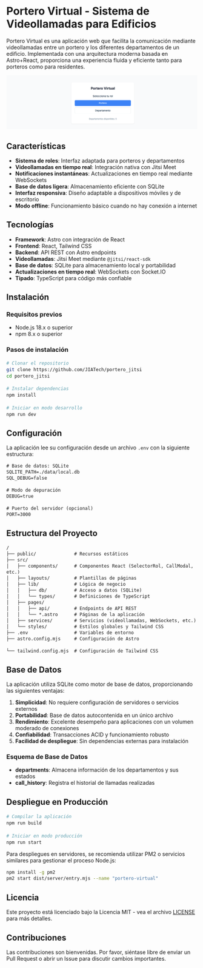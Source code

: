 # Portero Virtual - Sistema de Videollamadas para Edificios

Portero Virtual es una aplicación web que facilita la comunicación mediante videollamadas entre un portero y los diferentes departamentos de un edificio. Implementada con una arquitectura moderna basada en Astro+React, proporciona una experiencia fluida y eficiente tanto para porteros como para residentes.

![Portero Virtual](./public/screenshot.png)

## Características

- **Sistema de roles**: Interfaz adaptada para porteros y departamentos
- **Videollamadas en tiempo real**: Integración nativa con Jitsi Meet
- **Notificaciones instantáneas**: Actualizaciones en tiempo real mediante WebSockets
- **Base de datos ligera**: Almacenamiento eficiente con SQLite
- **Interfaz responsiva**: Diseño adaptable a dispositivos móviles y de escritorio
- **Modo offline**: Funcionamiento básico cuando no hay conexión a internet

## Tecnologías

- **Framework**: Astro con integración de React
- **Frontend**: React, Tailwind CSS
- **Backend**: API REST con Astro endpoints
- **Videollamadas**: Jitsi Meet mediante `@jitsi/react-sdk`
- **Base de datos**: SQLite para almacenamiento local y portabilidad
- **Actualizaciones en tiempo real**: WebSockets con Socket.IO
- **Tipado**: TypeScript para código más confiable

## Instalación

### Requisitos previos

- Node.js 18.x o superior
- npm 8.x o superior

### Pasos de instalación

```bash
# Clonar el repositorio
git clone https://github.com/JIATech/portero_jitsi
cd portero_jitsi

# Instalar dependencias
npm install

# Iniciar en modo desarrollo
npm run dev
```

## Configuración

La aplicación lee su configuración desde un archivo `.env` con la siguiente estructura:

```env
# Base de datos: SQLite
SQLITE_PATH=./data/local.db
SQL_DEBUG=false

# Modo de depuración
DEBUG=true

# Puerto del servidor (opcional)
PORT=3000
```

## Estructura del Proyecto

```
/
├── public/              # Recursos estáticos
├── src/
│   ├── components/      # Componentes React (SelectorRol, CallModal, etc.)
│   ├── layouts/         # Plantillas de páginas
│   ├── lib/             # Lógica de negocio
│   │   ├── db/          # Acceso a datos (SQLite)
│   │   └── types/       # Definiciones de TypeScript
│   ├── pages/
│   │   ├── api/         # Endpoints de API REST
│   │   └── *.astro      # Páginas de la aplicación
│   ├── services/        # Servicios (videollamadas, WebSockets, etc.)
│   └── styles/          # Estilos globales y Tailwind CSS
├── .env                 # Variables de entorno
├── astro.config.mjs     # Configuración de Astro

└── tailwind.config.mjs  # Configuración de Tailwind CSS
```

## Base de Datos

La aplicación utiliza SQLite como motor de base de datos, proporcionando las siguientes ventajas:

1. **Simplicidad**: No requiere configuración de servidores o servicios externos
2. **Portabilidad**: Base de datos autocontenida en un único archivo
3. **Rendimiento**: Excelente desempeño para aplicaciones con un volumen moderado de conexiones
4. **Confiabilidad**: Transacciones ACID y funcionamiento robusto
5. **Facilidad de despliegue**: Sin dependencias externas para instalación

### Esquema de Base de Datos

- **departments**: Almacena información de los departamentos y sus estados
- **call_history**: Registra el historial de llamadas realizadas

## Despliegue en Producción

```bash
# Compilar la aplicación
npm run build

# Iniciar en modo producción
npm run start
```

Para despliegues en servidores, se recomienda utilizar PM2 o servicios similares para gestionar el proceso Node.js:

```bash
npm install -g pm2
pm2 start dist/server/entry.mjs --name "portero-virtual"
```

## Licencia

Este proyecto está licenciado bajo la Licencia MIT - vea el archivo [LICENSE](LICENSE) para más detalles.

## Contribuciones

Las contribuciones son bienvenidas. Por favor, siéntase libre de enviar un Pull Request o abrir un Issue para discutir cambios importantes.
